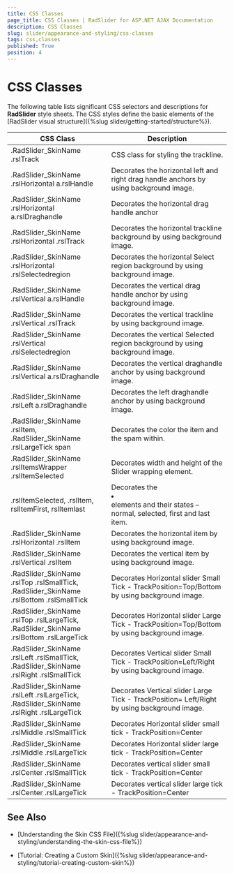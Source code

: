 ```yaml
---
title: CSS Classes
page_title: CSS Classes | RadSlider for ASP.NET AJAX Documentation
description: CSS Classes
slug: slider/appearance-and-styling/css-classes
tags: css,classes
published: True
position: 4
---
```


# CSS Classes

The following table lists significant CSS selectors and descriptions for **RadSlider** style sheets. The CSS styles define the basic elements of the [RadSlider visual structure]({%slug slider/getting-started/structure%}).

| CSS Class | Description |
| ------ | ------ |
|.RadSlider_SkinName .rslTrack|CSS class for styling the trackline.|
|.RadSlider_SkinName .rslHorizontal a.rslHandle|Decorates the horizontal left and right drag handle anchors by using background image.|
|.RadSlider_SkinName .rslHorizontal a.rslDraghandle|Decorates the horizontal drag handle anchor|
|.RadSlider_SkinName .rslHorizontal .rslTrack|Decorates the horizontal trackline background by using background image.|
|.RadSlider_SkinName .rslHorizontal .rslSelectedregion|Decorates the horizontal Select region background by using background image.|
|.RadSlider_SkinName .rslVertical a.rslHandle|Decorates the vertical drag handle anchor by using background image.|
|.RadSlider_SkinName .rslVertical .rslTrack|Decorates the vertical trackline by using background image.|
|.RadSlider_SkinName .rslVertical .rslSelectedregion|Decorates the vertical Selected region background by using background image.|
|.RadSlider_SkinName .rslVertical a.rslDraghandle|Decorates the vertical draghandle anchor by using background image.|
|.RadSlider_SkinName .rslLeft a.rslDraghandle|Decorates the left draghandle anchor by using background image.|
|.RadSlider_SkinName .rslItem, .RadSlider_SkinName .rslLargeTick span|Decorates the color the item and the spam within.|
|.RadSlider_SkinName .rslItemsWrapper .rslItemSelected|Decorates width and height of the Slider wrapping element.|
|.rslItemSelected, .rslItem, rslItemFirst, rslItemlast|Decorates the <li></li> elements and their states – normal, selected, first and last item.|
|.RadSlider_SkinName .rslHorizontal .rslItem|Decorates the horizontal item by using background image.|
|.RadSlider_SkinName .rslVertical .rslItem|Decorates the vertical item by using background image.|
|.RadSlider_SkinName .rslTop .rslSmallTick, .RadSlider_SkinName .rslBottom .rslSmallTick|Decorates Horizontal slider Small Tick - TrackPosition=Top/Bottom by using background image.|
|.RadSlider_SkinName .rslTop .rslLargeTick, .RadSlider_SkinName .rslBottom .rslLargeTick|Decorates Horizontal slider Large Tick - TrackPosition=Top/Bottom by using background image.|
|.RadSlider_SkinName .rslLeft .rslSmallTick, .RadSlider_SkinName .rslRight .rslSmallTick|Decorates Vertical slider Small Tick - TrackPosition=Left/Right by using background image.|
|.RadSlider_SkinName .rslLeft .rslLargeTick, .RadSlider_SkinName .rslRight .rslLargeTick|Decorates Vertical slider Large Tick - TrackPosition= Left/Right by using background image.|
|.RadSlider_SkinName .rslMiddle .rslSmallTick|Decorates Horizontal slider small tick - TrackPosition=Center|
|.RadSlider_SkinName .rslMiddle .rslLargeTick|Decorates Horizontal slider large tick - TrackPosition=Center|
|.RadSlider_SkinName .rslCenter .rslSmallTick|Decorates vertical slider small tick - TrackPosition=Center|
|.RadSlider_SkinName .rslCenter .rslLargeTick|Decorates vertical slider large tick - TrackPosition=Center|

## See Also

 * [Understanding the Skin CSS File]({%slug slider/appearance-and-styling/understanding-the-skin-css-file%})

 * [Tutorial: Creating a Custom Skin]({%slug slider/appearance-and-styling/tutorial-creating-custom-skin%})
